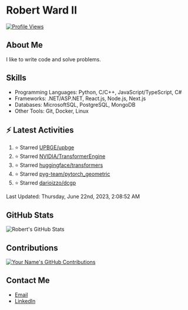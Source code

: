 
# Robert Ward II

[![Profile Views](https://komarev.com/ghpvc/?username=Robert-W-Ward)](https://github.com/Robert-W-Ward)

## About Me
I like to write code and solve problems.

## Skills
- Programming Languages: Python, C/C++, JavaScript/TypeScript, C#
- Frameworks: .NET/ASP.NET, React.js, Node.js, Next.js
- Databases: MicrosoftSQL, PostgreSQL, MongoDB
- Other Tools: Git, Docker, Linux

## :zap: Latest Activities
<!--RECENT_ACTIVITY:start-->
1. ⭐ Starred [UPBGE/upbge](https://github.com/UPBGE/upbge)
2. ⭐ Starred [NVIDIA/TransformerEngine](https://github.com/NVIDIA/TransformerEngine)
3. ⭐ Starred [huggingface/transformers](https://github.com/huggingface/transformers)
4. ⭐ Starred [pyg-team/pytorch_geometric](https://github.com/pyg-team/pytorch_geometric)
5. ⭐ Starred [darioizzo/dcgp](https://github.com/darioizzo/dcgp)
<!--RECENT_ACTIVITY:end-->

<!--RECENT_ACTIVITY:last_update-->
Last Updated: Thursday, June 22nd, 2023, 2:08:52 AM
<!--RECENT_ACTIVITY:last_update_end-->

<!--END_SECTIN:activity-->
## GitHub Stats
![Robert's GitHub Stats](https://github-readme-stats.vercel.app/api?username=Robert-W-Ward&show_icons=true&theme=radical)

## Contributions
[![Your Name's GitHub Contributions](https://github-readme-streak-stats.herokuapp.com/?user=Robert-W-Ward&theme=radical)](https://github.com/your-username)

## Contact Me
- [Email](mailto:robertwesleyward2019@gmail.com)
- [LinkedIn](https://linkedin.com/in/https://www.linkedin.com/in/robert-ward-ii/)
